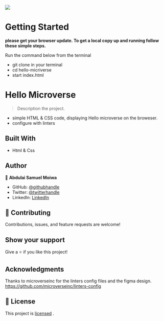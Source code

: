 ![](https://img.shields.io/badge/Microverse-blueviolet)

# Getting Started

**please get your browser update. To get a local copy up and running follow these simple steps.**

Run the command below from the terminal

- git clone in your terminal
- cd hello-micriverse
- start index.html

# Hello Microverse

> Description the project.
- simple HTML & CSS code, displaying Hello microverse on the broweser.
- configure with linters 


## Built With

- Html & Css

## Author

👤 **Abdulai Samuel Moiwa**

- GitHub: [@githubhandle](https://github.com/samuelmoiwa)
- Twitter: [@twitterhandle](https://twitter.com/samuelmoiwa)
- LinkedIn: [LinkedIn](https://www.linkedin.com/in/ing-abdulai-samuel-moiwa-726340142/)


## 🤝 Contributing

Contributions, issues, and feature requests are welcome!

## Show your support

Give a ⭐️ if you like this project!

## Acknowledgments

Thanks to microverseinc for the linters config files and the figma design.
https://github.com/microverseinc/linters-config

## 📝 License

This project is 
[licensed](https://github.com/samuelmoiwa/Hello-Microverse-Project/blob/hello-microverse/license.txt) .
